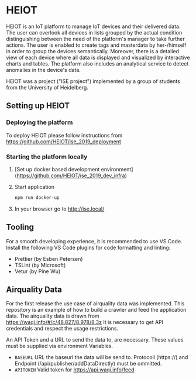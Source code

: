 # HEIOT
HEIOT is an IoT platform to manage IoT devices and their delivered data.
The user can overlook all devices in lists grouped by the actual condition distinguishing between the need of the platform's manager to take further actions. The user is enabled to create tags and masterdata by her-/himself in order to group the devices semantically.
Moreover, there is a detailed view of each device where all data is displayed and visualized by interactive charts and tables.
The platform also includes an analytical service to detect anomalies in the device's data.

HEIOT was a project ("ISE project") implemented by a group of students from the University of Heidelberg.

## Setting up HEIOT

### Deploying the platform

To deploy HEIOT please follow instructions from <https://github.com/HEIOT/ise_2019_deployment>

### Starting the platform locally

1. [Set up docker based development environment] (https://github.com/HEIOT/ise_2019_dev_infra)
2. Start application

    ```bash
    npm run docker-up
    ```
3. In your browser go to http://ise.local/

## Tooling

For a smooth developing experience, it is recommended to use VS Code. Install the following VS Code plugins for code formatting and linting:

-   Prettier (by Esben Petersen)
-   TSLint (by Microsoft)
-   Vetur (by Pine Wu)

## Airquality Data

For the first release the use case of airquality data was implemented. This repository is an example of how to build a crawler and feed the application data.
The airquality data is drawn from <https://waqi.info/#/c/48.827/8.978/8.3z>
It is necessary to get API credentials and respect the usage restrictions.

An API Token and a URL to send the data to, are necessary.
These values must be supplied via environment Variables.

- ```BASEURL``` URL the baseurl the data will be send to. Protocoll (https://) and Endpoint (/api/publisher/addDataDirectly) must be ommitted.
- ```APITOKEN``` Valid token for https://api.waqi.info/feed